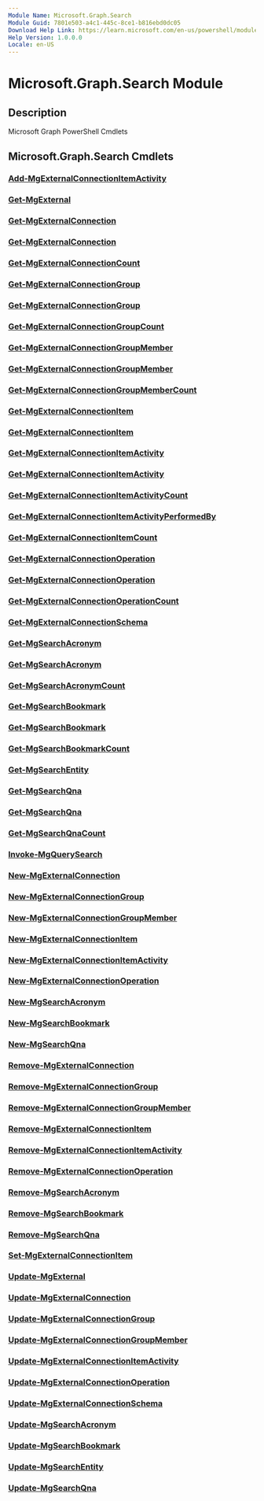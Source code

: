 ```yaml
---
Module Name: Microsoft.Graph.Search
Module Guid: 7801e503-a4c1-445c-8ce1-b816ebd0dc05
Download Help Link: https://learn.microsoft.com/en-us/powershell/module/microsoft.graph.search/?view=graph-powershell-1.0
Help Version: 1.0.0.0
Locale: en-US
---
```


# Microsoft.Graph.Search Module
## Description
Microsoft Graph PowerShell Cmdlets

## Microsoft.Graph.Search Cmdlets
### [Add-MgExternalConnectionItemActivity](Add-MgExternalConnectionItemActivity.md)

### [Get-MgExternal](Get-MgExternal.md)

### [Get-MgExternalConnection](Get-MgExternalConnection.md)

### [Get-MgExternalConnection](Get-MgExternalConnection.md)

### [Get-MgExternalConnectionCount](Get-MgExternalConnectionCount.md)

### [Get-MgExternalConnectionGroup](Get-MgExternalConnectionGroup.md)

### [Get-MgExternalConnectionGroup](Get-MgExternalConnectionGroup.md)

### [Get-MgExternalConnectionGroupCount](Get-MgExternalConnectionGroupCount.md)

### [Get-MgExternalConnectionGroupMember](Get-MgExternalConnectionGroupMember.md)

### [Get-MgExternalConnectionGroupMember](Get-MgExternalConnectionGroupMember.md)

### [Get-MgExternalConnectionGroupMemberCount](Get-MgExternalConnectionGroupMemberCount.md)

### [Get-MgExternalConnectionItem](Get-MgExternalConnectionItem.md)

### [Get-MgExternalConnectionItem](Get-MgExternalConnectionItem.md)

### [Get-MgExternalConnectionItemActivity](Get-MgExternalConnectionItemActivity.md)

### [Get-MgExternalConnectionItemActivity](Get-MgExternalConnectionItemActivity.md)

### [Get-MgExternalConnectionItemActivityCount](Get-MgExternalConnectionItemActivityCount.md)

### [Get-MgExternalConnectionItemActivityPerformedBy](Get-MgExternalConnectionItemActivityPerformedBy.md)

### [Get-MgExternalConnectionItemCount](Get-MgExternalConnectionItemCount.md)

### [Get-MgExternalConnectionOperation](Get-MgExternalConnectionOperation.md)

### [Get-MgExternalConnectionOperation](Get-MgExternalConnectionOperation.md)

### [Get-MgExternalConnectionOperationCount](Get-MgExternalConnectionOperationCount.md)

### [Get-MgExternalConnectionSchema](Get-MgExternalConnectionSchema.md)

### [Get-MgSearchAcronym](Get-MgSearchAcronym.md)

### [Get-MgSearchAcronym](Get-MgSearchAcronym.md)

### [Get-MgSearchAcronymCount](Get-MgSearchAcronymCount.md)

### [Get-MgSearchBookmark](Get-MgSearchBookmark.md)

### [Get-MgSearchBookmark](Get-MgSearchBookmark.md)

### [Get-MgSearchBookmarkCount](Get-MgSearchBookmarkCount.md)

### [Get-MgSearchEntity](Get-MgSearchEntity.md)

### [Get-MgSearchQna](Get-MgSearchQna.md)

### [Get-MgSearchQna](Get-MgSearchQna.md)

### [Get-MgSearchQnaCount](Get-MgSearchQnaCount.md)

### [Invoke-MgQuerySearch](Invoke-MgQuerySearch.md)

### [New-MgExternalConnection](New-MgExternalConnection.md)

### [New-MgExternalConnectionGroup](New-MgExternalConnectionGroup.md)

### [New-MgExternalConnectionGroupMember](New-MgExternalConnectionGroupMember.md)

### [New-MgExternalConnectionItem](New-MgExternalConnectionItem.md)

### [New-MgExternalConnectionItemActivity](New-MgExternalConnectionItemActivity.md)

### [New-MgExternalConnectionOperation](New-MgExternalConnectionOperation.md)

### [New-MgSearchAcronym](New-MgSearchAcronym.md)

### [New-MgSearchBookmark](New-MgSearchBookmark.md)

### [New-MgSearchQna](New-MgSearchQna.md)

### [Remove-MgExternalConnection](Remove-MgExternalConnection.md)

### [Remove-MgExternalConnectionGroup](Remove-MgExternalConnectionGroup.md)

### [Remove-MgExternalConnectionGroupMember](Remove-MgExternalConnectionGroupMember.md)

### [Remove-MgExternalConnectionItem](Remove-MgExternalConnectionItem.md)

### [Remove-MgExternalConnectionItemActivity](Remove-MgExternalConnectionItemActivity.md)

### [Remove-MgExternalConnectionOperation](Remove-MgExternalConnectionOperation.md)

### [Remove-MgSearchAcronym](Remove-MgSearchAcronym.md)

### [Remove-MgSearchBookmark](Remove-MgSearchBookmark.md)

### [Remove-MgSearchQna](Remove-MgSearchQna.md)

### [Set-MgExternalConnectionItem](Set-MgExternalConnectionItem.md)

### [Update-MgExternal](Update-MgExternal.md)

### [Update-MgExternalConnection](Update-MgExternalConnection.md)

### [Update-MgExternalConnectionGroup](Update-MgExternalConnectionGroup.md)

### [Update-MgExternalConnectionGroupMember](Update-MgExternalConnectionGroupMember.md)

### [Update-MgExternalConnectionItemActivity](Update-MgExternalConnectionItemActivity.md)

### [Update-MgExternalConnectionOperation](Update-MgExternalConnectionOperation.md)

### [Update-MgExternalConnectionSchema](Update-MgExternalConnectionSchema.md)

### [Update-MgSearchAcronym](Update-MgSearchAcronym.md)

### [Update-MgSearchBookmark](Update-MgSearchBookmark.md)

### [Update-MgSearchEntity](Update-MgSearchEntity.md)

### [Update-MgSearchQna](Update-MgSearchQna.md)

